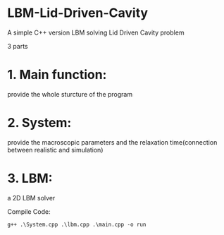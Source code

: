# LBM-Lid-Driven-Cavity

A simple C++ version LBM solving Lid Driven Cavity problem

3 parts 

# 1. Main function: 
  provide the whole sturcture of the program

  
# 2. System:
  provide the macroscopic parameters and the relaxation time(connection between realistic and simulation)
  
  
# 3. LBM:
  a 2D LBM solver
  
  Compile Code:
  ```
  g++ .\System.cpp .\lbm.cpp .\main.cpp -o run
  ```


